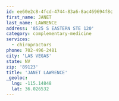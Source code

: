```yaml
---
id: ee60e2c8-4fcd-4744-83a6-8ac469694f8c
first_name: JANET
last_name: LAWRENCE
address: '8525 S EASTERN STE 120'
category: complementary-medicine
services:
  - chiropractors
phone: 702-496-2481
city: 'LAS VEGAS'
state: NV
zip: '89123'
title: 'JANET LAWRENCE'
_geoloc:
  lng: -115.14848
  lat: 36.026532
---
```

